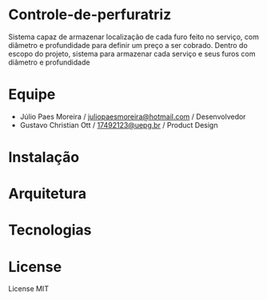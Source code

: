 # Controle-de-perfuratriz
Sistema capaz de armazenar localização de cada furo feito no serviço, com diâmetro e profundidade para definir um preço a ser cobrado. Dentro do escopo do projeto, sistema para armazenar cada serviço e seus furos com diâmetro e profundidade
# Equipe
- Júlio Paes Moreira / juliopaesmoreira@hotmail.com / Desenvolvedor
- Gustavo Christian Ott / 17492123@uepg.br / Product Design
# Instalação

# Arquitetura

# Tecnologias

# License
License MIT
